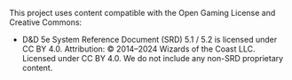 This project uses content compatible with the Open Gaming License and Creative Commons:
- D&D 5e System Reference Document (SRD) 5.1 / 5.2 is licensed under CC BY 4.0.
Attribution: © 2014–2024 Wizards of the Coast LLC. Licensed under CC BY 4.0.
We do not include any non-SRD proprietary content.
